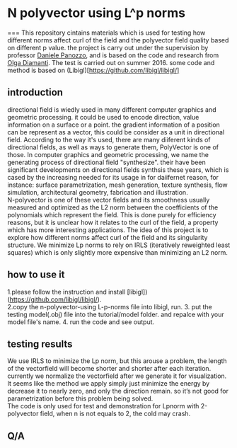 # N polyvector using L^p norms
===
This repository cintains materials which is used for testing how different norms affect curl of the field and the polyvector field quality based on different p value. the project is carry out under the supervision by professor [Daniele Panozzo](http://cs.nyu.edu/~panozzo/), and is based on the code and research from [Olga Diamanti](http://web.stanford.edu/~diamanti/). The test is carried out on summer 2016. some code and method is based on (Libigl)[https://github.com/libigl/libigl/]
## introduction
directional field is wiedly used in many different computer graphics and geometric processing. it could be used to encode direction, value information on a surface or a point. the gradient information of a position can be represent as a vector, this could be consider as a  unit in directional field. According to the way it's used, there are many diiferent kinds of directional fields, as well as ways to generate them, PolyVector is one of those. In computer graphics and geometric processing, we name the generating process of directional field "synthesize". their have been significant developments on directional fields synthsis these years, which is cased by the increasing needed for its usage in for daiifernet reason, for instance: surface parametrization, mesh generation, texture synthesis, flow simulation, architectural geometry, fabrication and illustration. <br>
N-polyvector is one of these vector fields and its smoothness usually measured and optimized as the L2 norm between the coefficients of the polynomials which represent the field. This is done purely for efficiency reasons, but it is unclear how it relates to the curl of the field, a property which has more interesting applications. The idea of this project is to explore how different norms affect curl of the field and its singularity structure. We minimize Lp norms to rely on IRLS (iteratively reweighted least squares) which is only slightly more expensive than minimizing an L2 norm.

## how to use it
1.please follow the instruction and install [libigl])(https://github.com/libigl/libigl/). <br>
2.copy the n-polyvector-using L-p-norms file into libigl, run.
3. put the testing model(.obj) file into the tutorial/model folder. and repalce    with your model file's name.
4. run the code and see output.
## testing results
We use IRLS to minimize the Lp norm, but this arouse a problem, the length  of the vectorfield will become shorter and shorter after each iteration. currently we normalize the vectorfield after we generate it for visualization. It seems like the method we apply simply just minimize the energy by decrease it to nearly zero, and only the direction remain. so it’s not good for parametrization before this problem being solved. <br>
The code is only used for test and demonstration for Lpnorm with 2-polyvector field, when n is not equals to 2, the cold may crash.
## Q/A


